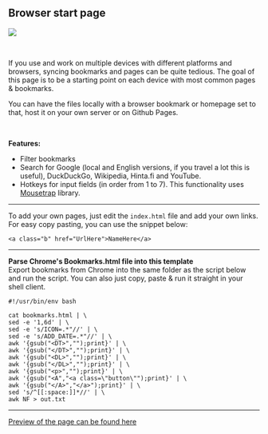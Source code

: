 ## Browser start page

![](https://user-images.githubusercontent.com/35720395/64944768-c3407500-d877-11e9-9a94-cac567efbe6d.png)

<br/>

If you use and work on multiple devices with different platforms and browsers, syncing bookmarks and pages can be quite tedious. The goal of this page is to be a starting point on each device with most common pages & bookmarks.

You can have the files locally with a browser bookmark or homepage set to that, host it on your own server or on Github Pages.

<br/>

**Features:**

- Filter bookmarks
- Search for Google (local and English versions, if you travel a lot this is useful), DuckDuckGo, Wikipedia, Hinta.fi and YouTube.
- Hotkeys for input fields (in order from 1 to 7). This functionality uses [Mousetrap](https://github.com/ccampbell/mousetrap) library.

___

To add your own pages, just edit the `index.html` file and add your own links. For easy copy pasting, you can use the snippet below:

```
<a class="b" href="UrlHere">NameHere</a>
```

___

**Parse Chrome's Bookmarks.html file into this template**  
Export bookmarks from Chrome into the same folder as the script below and run the script. You can also just copy, paste & run it straight in your shell client.

```
#!/usr/bin/env bash

cat bookmarks.html | \
sed -e '1,6d' | \
sed -e 's/ICON=.*"//' | \
sed -e 's/ADD_DATE=.*"//' | \
awk '{gsub("<DT>","");print}' | \
awk '{gsub("</DT>","");print}' | \
awk '{gsub("<DL>","");print}' | \
awk '{gsub("</DL>","");print}' | \
awk '{gsub("<p>","");print}' | \
awk '{gsub("<A","<a class=\"button\"");print}' | \
awk '{gsub("</A>","</a>");print}' | \
sed 's/^[[:space:]]*//' | \
awk NF > out.txt
```

___

[Preview of the page can be found here](https://joonikko.github.io/browser-start-page/)
